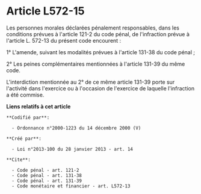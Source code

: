 # Article L572-15

Les personnes morales déclarées pénalement responsables, dans les conditions prévues à l'article 121-2 du code pénal, de
l'infraction prévue à l'article L. 572-13 du présent code encourent : 

1° L'amende, suivant les modalités prévues à l'article 131-38 du code pénal ; 

2° Les peines complémentaires mentionnées à l'article 131-39 du même code. 

L'interdiction mentionnée au 2° de ce même article 131-39 porte sur l'activité dans l'exercice ou à l'occasion de l'exercice
de laquelle l'infraction a été commise.

**Liens relatifs à cet article**

	**Codifié par**:

	  - Ordonnance n°2000-1223 du 14 décembre 2000 (V)

	**Créé par**:

	  - Loi n°2013-100 du 28 janvier 2013 - art. 14

	**Cite**:

	  - Code pénal - art. 121-2
	  - Code pénal - art. 131-38
	  - Code pénal - art. 131-39
	  - Code monétaire et financier - art. L572-13
